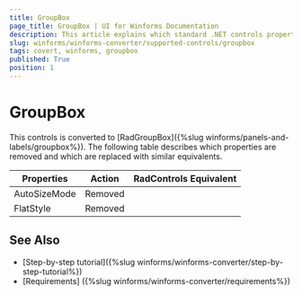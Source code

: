 ```yaml
---
title: GroupBox
page_title: GroupBox | UI for Winforms Documentation
description: This article explains which standard .NET controls properties are removed and which are replaced with similar equivalents. 
slug: winforms/winforms-converter/supported-controls/groupbox
tags: covert, winforms, groupbox
published: True
position: 1
---
```


# GroupBox

This controls is converted to [RadGroupBox]({%slug winforms/panels-and-labels/groupbox%}). The following table describes which properties are removed and which are replaced with similar equivalents.

|Properties|Action|RadControls Equivalent|
|---|---|---|
|AutoSizeMode|Removed|   |
|FlatStyle|Removed|   |

## See Also

* [Step-by-step tutorial]({%slug winforms/winforms-converter/step-by-step-tutorial%})
* [Requirements] ({%slug winforms/winforms-converter/requirements%})